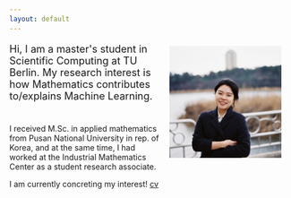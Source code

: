 ```yaml
---
layout: default
---
```


<div class="lead pretty-links">
<p style="font-size:18px"> <img src = "./assets/img/index.jpeg" align="right" width = "200" height = "200" vspace="5" hspace="18"> Hi, I am a master's student in Scientific Computing at TU Berlin. My research interest is how Mathematics contributes to/explains Machine Learning. <br> <br>

I received M.Sc. in applied mathematics from Pusan National University in rep. of Korea, and at the same time, I had worked at the Industrial Mathematics Center as a student research associate.

I am currently concreting my interest! [cv](./assets/file/cv.pdf) </p>


</div>
